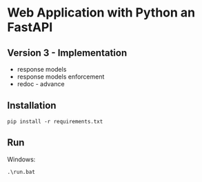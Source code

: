 # Web Application with Python an FastAPI

## Version 3 - Implementation

- response models
- response models enforcement
- redoc - advance

## Installation

```shell
pip install -r requirements.txt
```

## Run

Windows:
```shell
.\run.bat
```
